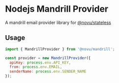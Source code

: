 # Nodejs Mandrill Provider

A mandrill email provider library for [@novu/stateless](https://github.com/novuhq/novu)

## Usage

```javascript
import { MandrillProvider } from '@novu/mandrill';

const provider = new MandrillProvider({
  apiKey: process.env.API_KEY,
  from: process.env.EMAIL,
  senderName: process.env.SENDER_NAME
});
```
